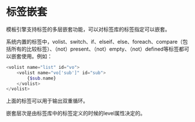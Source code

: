 # 标签嵌套

模板引擎支持标签的多层嵌套功能，可以对标签库的标签指定可以嵌套。


系统内置的标签中，volist、switch、if、elseif、else、foreach、compare（包括所有的比较标签）、（not）present、（not）empty、（not）defined等标签都可以嵌套使用。例如：

```php
<volist name="list" id="vo">
    <volist name="vo['sub']" id="sub">
        {$sub.name}
    </volist>
</volist>
```

上面的标签可以用于输出双重循环。

嵌套层次是由标签库中的标签定义的时候的level属性决定的。